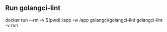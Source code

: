 ## Run golangci-lint
docker run --rm -v $(pwd):/app -w /app golangci/golangci-lint golangci-lint -v run
